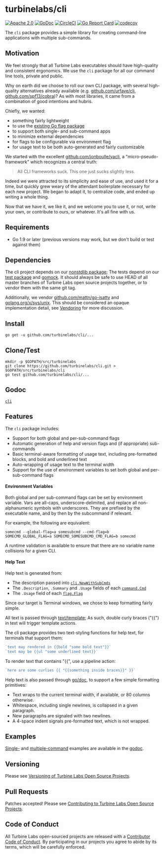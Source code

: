
[//]: # ( Copyright 2018 Turbine Labs, Inc.                                   )
[//]: # ( you may not use this file except in compliance with the License.    )
[//]: # ( You may obtain a copy of the License at                             )
[//]: # (                                                                     )
[//]: # (     http://www.apache.org/licenses/LICENSE-2.0                      )
[//]: # (                                                                     )
[//]: # ( Unless required by applicable law or agreed to in writing, software )
[//]: # ( distributed under the License is distributed on an "AS IS" BASIS,   )
[//]: # ( WITHOUT WARRANTIES OR CONDITIONS OF ANY KIND, either express or     )
[//]: # ( implied. See the License for the specific language governing        )
[//]: # ( permissions and limitations under the License.                      )

# turbinelabs/cli

[![Apache 2.0](https://img.shields.io/badge/license-apache%202.0-blue.svg)](LICENSE)
[![GoDoc](https://godoc.org/github.com/turbinelabs/cli?status.svg)](https://godoc.org/github.com/turbinelabs/cli)
[![CircleCI](https://circleci.com/gh/turbinelabs/cli.svg?style=shield)](https://circleci.com/gh/turbinelabs/cli)
[![Go Report Card](https://goreportcard.com/badge/github.com/turbinelabs/cli)](https://goreportcard.com/report/github.com/turbinelabs/cli)
[![codecov](https://codecov.io/gh/turbinelabs/cli/branch/master/graph/badge.svg)](https://codecov.io/gh/turbinelabs/cli)

The `cli` package provides a simple library for creating command-line
applications with multiple sub-commands.

## Motivation

We feel strongly that all Turbine Labs executables should have high-quality
and consistent ergonomics. We use the `cli` package for all our command line
tools, private and public.

Why on earth did we choose to roll our own CLI package, with several high-quality
alternatives already available (e.g.
[github.com/urfave/cli](https://github.com/urfave/cli),
[github.com/spf13/cobra](https://github.com/spf13/cobra))? As with most
libraries, it came from a combination of good intentions and hubris.

Chiefly, we wanted:

  - something fairly lightweight
  - to use the [existing Go flag package](https://golang.org/pkg/flag/)
  - to support both single- and sub-command apps
  - to minimize external dependencies
  - for flags to be configurable via environment flag
  - for usage text to be both auto-generated and fairly customizable

We started with the excellent
[github.com/jonboulle/yacli](https://github.com/jonboulle/yacli), a
"micro-pseudo-framework" which recognizes a central truth:

> All CLI frameworks suck. This one just sucks slightly less.

Indeed we were attracted to its simplicity and ease of use, and used it for a
time, but quickly grew weary of the attendant boilerplate necessary for each
new project. We began to adapt it, to centralize code, and ended up writing a
whole thing.

Now that we have it, we like it, and we welcome you to use it, or not, write
your own, or contribute to ours, or whatever. It's all fine with us.

## Requirements

- Go 1.9 or later (previous versions may work, but we don't build or test against them)

## Dependencies

The cli project depends on our
[nonstdlib package](https://github.com/turbinelabs/nonstdlib); The tests depend
on our [test package](https://github.com/turbinelabs/test) and
[gomock](https://github.com/golang/mock). It should always be safe to use HEAD
of all master branches of Turbine Labs open source projects together, or to
vendor them with the same git tag.

Additionally, we vendor
[github.com/mattn/go-isatty](https://github.com/mattn/go-isatty) and
[golang.org/x/sys/unix](https://godoc.org/golang.org/x/sys/unix).
This should be considered an opaque implementation detail,
see [Vendoring](http://github.com/turbinelabs/developer/blob/master/README.md#vendoring)
for more discussion.

## Install

```
go get -u github.com/turbinelabs/cli/...
```

## Clone/Test

```
mkdir -p $GOPATH/src/turbinelabs
git clone https://github.com/turbinelabs/cli.git > $GOPATH/src/turbinelabs/cli
go test github.com/turbinelabs/cli/...
```

## Godoc

[`cli`](https://godoc.org/github.com/turbinelabs/cli)

## Features

The `cli` package includes:

- Support for both global and per-sub-command flags
- Automatic generation of help and version flags and (if appropriate)
  sub-commands
- Basic terminal-aware formatting of usage text, including pre-formatted
  blocks, and bold and underlined text
- Auto-wrapping of usage text to the terminal width
- Support for the use of environment variables to set both global and
  per-sub-command flags

#### Environment Variables

Both global and per sub-command flags can be set by environment variable.
Vars are all-caps, underscore-delimited, and replace all non-alphanumeric
symbols with underscores. They are prefixed by the executable name, and
by then by the subcommand if relevant.

For example, the following are equivalent:

    somecmd --global-flag=a somesubcmd --cmd-flag=b
    SOMECMD_GLOBAL_FLAG=a SOMECMD_SOMESUBCMD_CMD_FLAG=b somecmd

A runtime validation is available to ensure that there are no variable name
collisions for a given CLI.

#### Help Text

Help text is generated from:

- The description passed into [`cli.NewWithSubCmds`](https://godoc.org/github.com/turbinelabs/cli/#NewWithSubCmds)
- The `.Description`, `.Summary` and `.Usage` fields of each
[`command.Cmd`](https://godoc.org/github.com/turbinelabs/cli/command/#Cmd)
- The `.Usage` field of each [`flag.Flag`](https://golang.org/pkg/flag/#Flag)

Since our target is Terminal windows, we chose to keep formatting fairly simple.

All text is passed through [text/template](https://golang.org/pkg/text/template);
As such, double curly braces ("{{") in text will trigger template actions.

The cli package provides two text-styling functions for help text, for terminals
that support them:

```go
`text may rendered in {{bold "some bold text"}}`
`text may be {{ul "some underlined text}}`
```

To render text that contains "{{", use a pipeline action:

```go
`here are some curlies {{ "{{something inside braces}}" }}`
```

Help text is also passed through [go/doc](https://golang.org/pkg/go/doc), to
support a few simple formatting primitives:

- Text wraps to the current terminal width, if available, or 80 columns
  otherwise.
- Whitespace, including single newlines, is collapsed in a given paragraph.
- New paragraphs are signaled with two newlines.
- A 4-space indent signals pre-formatted text, which is not wrapped.

## Examples

[Single-](https://godoc.org/github.com/turbinelabs/cli/#example__singleCommand)
and [multiple-command](https://godoc.org/github.com/turbinelabs/cli/#example__subCommands)
examples are available in the [godoc](https://godoc.org/github.com/turbinelabs/cli).

## Versioning

Please see [Versioning of Turbine Labs Open Source Projects](http://github.com/turbinelabs/developer/blob/master/README.md#versioning).

## Pull Requests

Patches accepted! Please see [Contributing to Turbine Labs Open Source Projects](http://github.com/turbinelabs/developer/blob/master/README.md#contributing).

## Code of Conduct

All Turbine Labs open-sourced projects are released with a
[Contributor Code of Conduct](CODE_OF_CONDUCT.md). By participating in our
projects you agree to abide by its terms, which will be carefully enforced.

